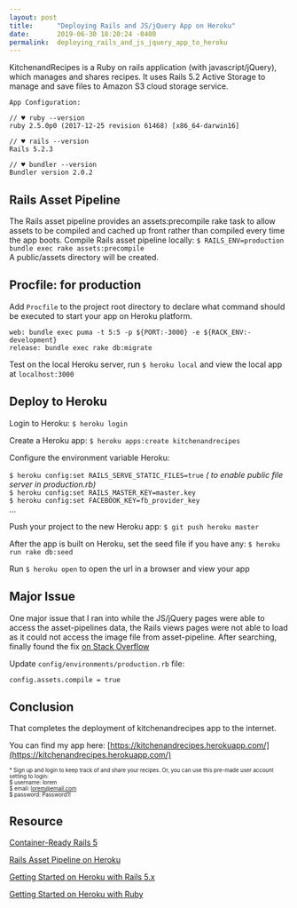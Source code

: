 ```yaml
---
layout: post
title:      "Deploying Rails and JS/jQuery App on Heroku"
date:       2019-06-30 18:20:24 -0400
permalink:  deploying_rails_and_js_jquery_app_to_heroku
---
```


KitchenandRecipes is a Ruby on rails application (with javascript/jQuery), which manages and shares recipes. It uses Rails 5.2 Active Storage to manage and save files to Amazon S3 cloud storage service.
```
App Configuration:

// ♥ ruby --version
ruby 2.5.0p0 (2017-12-25 revision 61468) [x86_64-darwin16]

// ♥ rails --version
Rails 5.2.3

// ♥ bundler --version
Bundler version 2.0.2
```
## Rails Asset Pipeline
The Rails asset pipeline provides an assets:precompile rake task to allow assets to be compiled and cached up front rather than compiled every time the app boots.
Compile Rails asset pipeline locally: `$ RAILS_ENV=production bundle exec rake assets:precompile`  
A public/assets directory will be created.

## Procfile: for production
Add `Procfile` to the project root directory to declare what command should be executed to start your app on Heroku platform.
```	
web: bundle exec puma -t 5:5 -p ${PORT:-3000} -e ${RACK_ENV:-development}
release: bundle exec rake db:migrate
```
Test on the local Heroku server, run `$ heroku local` and view the local app at `localhost:3000`

## Deploy to Heroku
Login to Heroku: `$ heroku login` 

Create a Heroku app: `$ heroku apps:create kitchenandrecipes` 

Configure the environment variable Heroku: 

``$ heroku config:set RAILS_SERVE_STATIC_FILES=true`` *( to enable public file server in production.rb)*  
``$ heroku config:set RAILS_MASTER_KEY=master.key``   
``$ heroku config:set FACEBOOK_KEY=fb_provider_key``  
...

Push your project to the new Heroku app: `$ git push heroku master`

After the app is built on Heroku, set the seed file if you have any: `$ heroku run rake db:seed`

Run `$ heroku open` to open the url in a browser and view your app

## Major Issue
One major issue that I ran into while the JS/jQuery pages were able to access the asset-pipelines data, the Rails views pages were not able to load as it could not access the image file from asset-pipeline. 
After searching, finally found the fix [on Stack Overflow]( https://stackoverflow.com/questions/49440304/rails-asset-is-not-present-in-asset-pipeline-when-using-image-tag
)

Update `config/environments/production.rb` file:  

```
config.assets.compile = true
```
## Conclusion
That completes the deployment of kitchenandrecipes app to the internet. 

You can find my app here: [https://kitchenandrecipes.herokuapp.com/](https://kitchenandrecipes.herokuapp.com/)

<sub><sup>* Sign up and login to keep track of and share your recipes. Or, you can use this pre-made user account setting to login:  
    $ username: lorem  
    $ email: lorem@email.com  
    $ password: Password1!</sup></sub>
		

## Resource
[Container-Ready Rails 5](https://blog.heroku.com/container_ready_rails_5)

[Rails Asset Pipeline on Heroku ](https://devcenter.heroku.com/articles/rails-asset-pipeline)

[Getting Started on Heroku with Rails 5.x](https://devcenter.heroku.com/articles/getting-started-with-rails5)

[Getting Started on Heroku with Ruby](https://devcenter.heroku.com/articles/getting-started-with-ruby)

